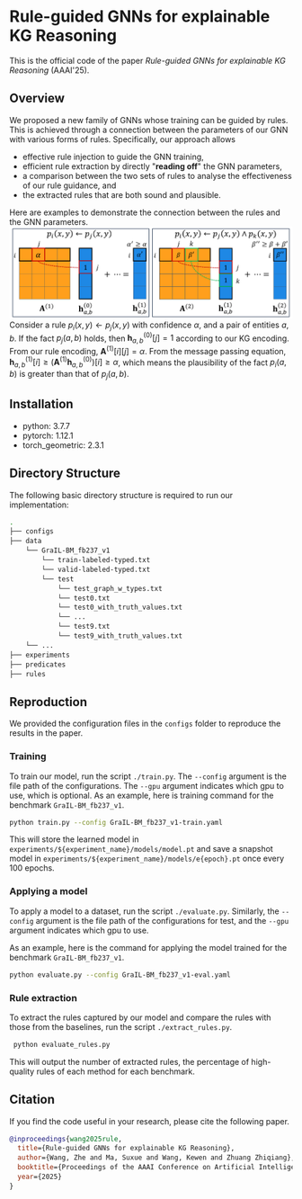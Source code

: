 # Rule-guided GNNs for explainable KG Reasoning

This is the official code of the paper *Rule-guided GNNs for explainable KG Reasoning* (AAAI'25).

## Overview
We proposed a new family of GNNs whose training can be guided by rules. This is achieved through a connection between the parameters of our GNN with various forms of rules. Specifically, our approach allows
- effective rule injection to guide the GNN training,
- efficient rule extraction by directly "**reading off**" the GNN parameters,
- a comparison between the two sets of rules to analyse the effectiveness of our rule guidance, and
- the extracted rules that are both sound and plausible.

Here are examples to demonstrate the connection between the rules and the GNN parameters.
![alt text](images/overview.png)
Consider a rule $p_i(x,y) \leftarrow p_j(x,y)$ with confidence $\alpha$, and a pair of entities $a,b$. If the fact $p_j(a,b)$ holds, then $\boldsymbol{h}_{a,b}^{(0)}[j]=1$ according to our KG encoding. From our rule encoding, $\boldsymbol{A}^{(1)}[i][j]=\alpha$. From the message passing equation, $\boldsymbol{h}_{a,b}^{(1)}[i] \ge \big(\boldsymbol{A}^{(1)}\boldsymbol{h}^{(0)}_{a,b}\big)[i] \ge \alpha$, which means the plausibility of the fact $p_i(a,b)$ is greater than that of $p_j(a,b)$.


## Installation

- python: 3.7.7
- pytorch: 1.12.1
- torch_geometric: 2.3.1

## Directory Structure

The following basic directory structure is required to run our implementation:

```bash
.
├── configs
├── data
    └── GraIL-BM_fb237_v1
        └── train-labeled-typed.txt
        └── valid-labeled-typed.txt
        └── test
            └── test_graph_w_types.txt
            └── test0.txt
            └── test0_with_truth_values.txt
            └── ...
            └── test9.txt
            └── test9_with_truth_values.txt
    └── ...
├── experiments
├── predicates
├── rules
```


## Reproduction
We provided the configuration files in the `configs` folder to reproduce the results in the paper.

### Training 

To train our model, run the script ```./train.py```.  The ```--config``` argument is the file path of the configurations. The `--gpu` argument indicates which gpu to use, which is optional. As an example, here is training command for the benchmark `GraIL-BM_fb237_v1`.
```bash
python train.py --config GraIL-BM_fb237_v1-train.yaml 
```
This will store the learned model in ```experiments/${experiment_name}/models/model.pt``` and save a snapshot model in `experiments/${experiment_name}/models/e{epoch}.pt` once every 100 epochs. 

### Applying a model 

To apply a model to a dataset, run the script ```./evaluate.py```. Similarly, the ```--config``` argument is the file path of the configurations for test, and the `--gpu` argument indicates which gpu to use. 

As an example, here is the command for applying the model trained for the benchmark `GraIL-BM_fb237_v1`.

```bash
python evaluate.py --config GraIL-BM_fb237_v1-eval.yaml 
```

### Rule extraction

To extract the rules captured by our model and compare the rules with those from the baselines, run the script ```./extract_rules.py```. 
```bash
 python evaluate_rules.py
```
This will output the number of extracted rules, the percentage of high-quality rules of each method for each benchmark.

## Citation

If you find the code useful in your research, please cite the following paper.

```bibtex
@inproceedings{wang2025rule,
  title={Rule-guided GNNs for explainable KG Reasoning},
  author={Wang, Zhe and Ma, Suxue and Wang, Kewen and Zhuang Zhiqiang},
  booktitle={Proceedings of the AAAI Conference on Artificial Intelligence},
  year={2025}
}
```
